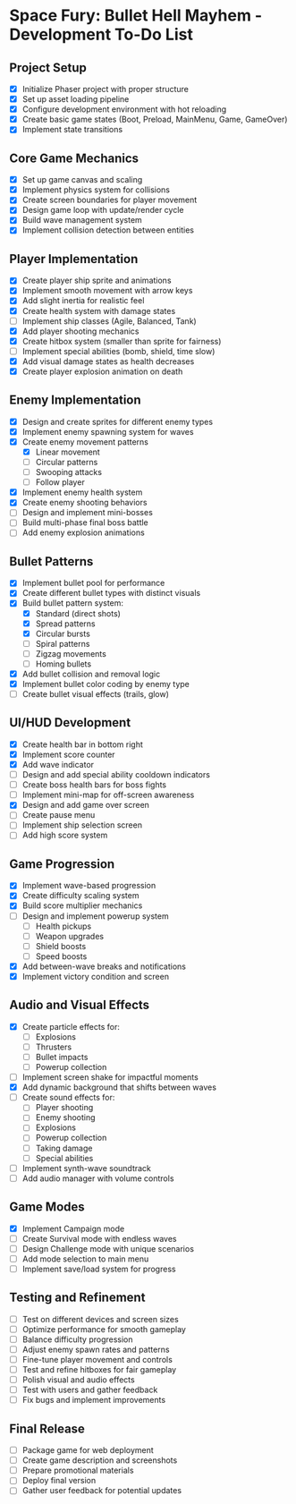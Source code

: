 # Space Fury: Bullet Hell Mayhem - Development To-Do List

## Project Setup
- [x] Initialize Phaser project with proper structure
- [x] Set up asset loading pipeline
- [x] Configure development environment with hot reloading
- [x] Create basic game states (Boot, Preload, MainMenu, Game, GameOver)
- [x] Implement state transitions

## Core Game Mechanics
- [x] Set up game canvas and scaling
- [x] Implement physics system for collisions
- [x] Create screen boundaries for player movement
- [x] Design game loop with update/render cycle
- [x] Build wave management system
- [x] Implement collision detection between entities

## Player Implementation
- [x] Create player ship sprite and animations
- [x] Implement smooth movement with arrow keys
- [x] Add slight inertia for realistic feel
- [x] Create health system with damage states
- [ ] Implement ship classes (Agile, Balanced, Tank)
- [x] Add player shooting mechanics
- [x] Create hitbox system (smaller than sprite for fairness)
- [ ] Implement special abilities (bomb, shield, time slow)
- [x] Add visual damage states as health decreases
- [x] Create player explosion animation on death

## Enemy Implementation
- [x] Design and create sprites for different enemy types
- [x] Implement enemy spawning system for waves
- [x] Create enemy movement patterns
  - [x] Linear movement
  - [ ] Circular patterns
  - [ ] Swooping attacks
  - [ ] Follow player
- [x] Implement enemy health system
- [x] Create enemy shooting behaviors
- [ ] Design and implement mini-bosses
- [ ] Build multi-phase final boss battle
- [ ] Add enemy explosion animations

## Bullet Patterns
- [x] Implement bullet pool for performance
- [x] Create different bullet types with distinct visuals
- [x] Build bullet pattern system:
  - [x] Standard (direct shots)
  - [x] Spread patterns
  - [x] Circular bursts
  - [ ] Spiral patterns
  - [ ] Zigzag movements
  - [ ] Homing bullets
- [x] Add bullet collision and removal logic
- [x] Implement bullet color coding by enemy type
- [ ] Create bullet visual effects (trails, glow)

## UI/HUD Development
- [x] Create health bar in bottom right
- [x] Implement score counter
- [x] Add wave indicator
- [ ] Design and add special ability cooldown indicators
- [ ] Create boss health bars for boss fights
- [ ] Implement mini-map for off-screen awareness
- [x] Design and add game over screen
- [ ] Create pause menu
- [ ] Implement ship selection screen
- [ ] Add high score system

## Game Progression
- [x] Implement wave-based progression
- [x] Create difficulty scaling system
- [x] Build score multiplier mechanics
- [ ] Design and implement powerup system
  - [ ] Health pickups
  - [ ] Weapon upgrades
  - [ ] Shield boosts
  - [ ] Speed boosts
- [x] Add between-wave breaks and notifications
- [x] Implement victory condition and screen

## Audio and Visual Effects
- [x] Create particle effects for:
  - [ ] Explosions
  - [ ] Thrusters
  - [ ] Bullet impacts
  - [ ] Powerup collection
- [ ] Implement screen shake for impactful moments
- [x] Add dynamic background that shifts between waves
- [ ] Create sound effects for:
  - [ ] Player shooting
  - [ ] Enemy shooting
  - [ ] Explosions
  - [ ] Powerup collection
  - [ ] Taking damage
  - [ ] Special abilities
- [ ] Implement synth-wave soundtrack
- [ ] Add audio manager with volume controls

## Game Modes
- [x] Implement Campaign mode
- [ ] Create Survival mode with endless waves
- [ ] Design Challenge mode with unique scenarios
- [ ] Add mode selection to main menu
- [ ] Implement save/load system for progress

## Testing and Refinement
- [ ] Test on different devices and screen sizes
- [ ] Optimize performance for smooth gameplay
- [ ] Balance difficulty progression
- [ ] Adjust enemy spawn rates and patterns
- [ ] Fine-tune player movement and controls
- [ ] Test and refine hitboxes for fair gameplay
- [ ] Polish visual and audio effects
- [ ] Test with users and gather feedback
- [ ] Fix bugs and implement improvements

## Final Release
- [ ] Package game for web deployment
- [ ] Create game description and screenshots
- [ ] Prepare promotional materials
- [ ] Deploy final version
- [ ] Gather user feedback for potential updates 